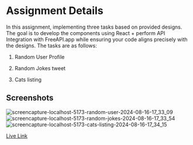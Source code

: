 # Assignment Details

In this assignment, implementing three tasks based on provided designs. The goal is to develop the components using React + perform API Integration with FreeAPI.app while ensuring your code aligns precisely with the designs. The tasks are as follows:

1. Random User Profile

2. Random Jokes tweet

3. Cats listing
   
## Screenshots  
![screencapture-localhost-5173-random-user-2024-08-16-17_33_09](https://github.com/user-attachments/assets/8a85141f-25e9-418b-ae47-6f7b78f842c1)
![screencapture-localhost-5173-random-jokes-2024-08-16-17_33_54](https://github.com/user-attachments/assets/9e32ac29-e7fc-458f-9c6d-da9fde60576e)
![screencapture-localhost-5173-cats-listing-2024-08-16-17_34_15](https://github.com/user-attachments/assets/c04b811f-1ec5-4503-8054-95234f719a17)

[Live Link](https://machinecodinground.netlify.app/)





